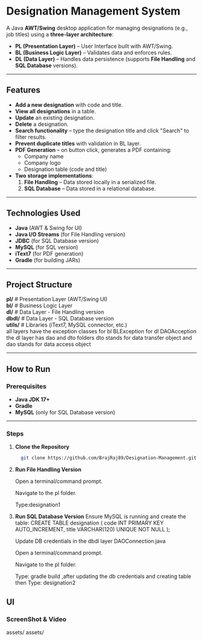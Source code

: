# Designation Management System

A Java **AWT/Swing** desktop application for managing designations (e.g., job titles) using a **three-layer architecture**:
- **PL (Presentation Layer)** – User Interface built with AWT/Swing.
- **BL (Business Logic Layer)** – Validates data and enforces rules.
- **DL (Data Layer)** – Handles data persistence (supports **File Handling** and **SQL Database** versions).

---

## Features
- **Add a new designation** with code and title.
- **View all designations** in a table.
- **Update** an existing designation.
- **Delete** a designation.
- **Search functionality** – type the designation title and click "Search" to filter results.
- **Prevent duplicate titles** with validation in BL layer.
- **PDF Generation** – on button click, generates a PDF containing:
  - Company name
  - Company logo
  - Designation table (code and title)
- **Two storage implementations**:
  1. **File Handling** – Data stored locally in a serialized file.
  2. **SQL Database** – Data stored in a relational database.

---

## Technologies Used
- **Java** (AWT & Swing for UI)
- **Java I/O Streams** (for File Handling version)
- **JDBC** (for SQL Database version)
- **MySQL** (for SQL version)
- **iText7** (for PDF generation)
- **Gradle** (for building JARs)

---

## Project Structure
   **pl/** # Presentation Layer (AWT/Swing UI) <br>
   **bl/** # Business Logic Layer <br>
   **dl/** # Data Layer - File Handling version <br>
   **dbdl/** # Data Layer - SQL Database version <br>
   **utils/** # Libraries (iText7, MySQL connector, etc.) <br>
   all layers have the exception classes for bl BLException for dl DAOAcception 
   the dl layer has dao and dto folders dto stands for data transfer object and dao stands for data access object <br>


---

## How to Run

### Prerequisites
- **Java JDK 17+**
- **Gradle**
- **MySQL** (only for SQL Database version)

---

### Steps

1. **Clone the Repository**
   ```bash
     git clone https://github.com/BrajRaj89/Designation-Management.git


2. **Run File Handling Version**

     Open a terminal/command prompt.

     Navigate to the pl folder.

     Type:designation1

3. **Run SQL Database Version**
     Ensure MySQL is running and create the table:
     CREATE TABLE designation (
     code INT PRIMARY KEY AUTO_INCREMENT,
     title VARCHAR(120) UNIQUE NOT NULL
      );

     Update DB credentials in the dbdl layer DAOConnection.java 

     Open a terminal/command prompt.

     Navigate to the pl folder.

     Type: gradle build ,after updating the db credentials and creating table then
     Type: designation2

## UI
### ScreenShot & Video
 assets/
 assets/


